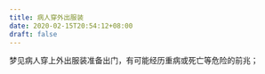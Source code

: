 ```yaml
---
title: 病人穿外出服装
date: 2020-02-15T20:54:12+08:00
draft: false
---
```


梦见病人穿上外出服装准备出门，有可能经历重病或死亡等危险的前兆；